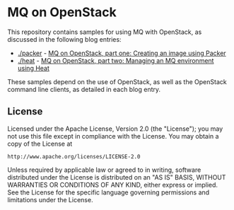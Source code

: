 MQ on OpenStack
===============
This repository contains samples for using MQ with OpenStack, as discussed in the following blog entries:

* [./packer](Packer) - [MQ on OpenStack, part one: Creating an image using Packer](https://www.ibm.com/developerworks/community/blogs/messaging/entry/mq_openstack_part1_packer?lang=en)
* [./heat](Heat) - [MQ on OpenStack, part two: Managing an MQ environment using Heat](https://www.ibm.com/developerworks/community/blogs/messaging/entry/mq_openstack_part2_heat?lang=en)

These samples depend on the use of OpenStack, as well as the OpenStack command line clients, as detailed in each blog entry.

## License
Licensed under the Apache License, Version 2.0 (the "License");
you may not use this file except in compliance with the License.
You may obtain a copy of the License at

    http://www.apache.org/licenses/LICENSE-2.0

Unless required by applicable law or agreed to in writing, software
distributed under the License is distributed on an "AS IS" BASIS,
WITHOUT WARRANTIES OR CONDITIONS OF ANY KIND, either express or implied.
See the License for the specific language governing permissions and
limitations under the License.
